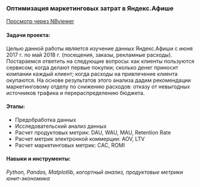 ### Оптимизация маркетинговых затрат в Яндекс.Афише
[Просмотр через NBviewer](https://nbviewer.org/github/Krashakov/projects/blob/main/yandex_afisha/yandex_afisha_metrics.ipynb#LTV)
#### Задачи проекта: 
Целью данной работы является изучение данных Яндекс.Афиши с июня 2017 г. по май 2018 г. (посещения, заказы, рекламные расходы). Постараемся ответить на следующие вопросы: 
как клиенты пользуются сервисом; когда делают первые покупки; сколько денег приносит компании каждый клиент; когда расходы на привлечение клиента окупаются.
На основе результатов этого анализа дадим рекомендации маркетинговому отделу по снижению расходов: отказу от невыгодных источников трафика и перераспределению бюджета.
#### Этапы:
- Предобработка данных
- Исследовательский анализ данных
- Расчет продуктовых метрик: DAU, WAU, MAU, Retention Rate
- Расчет метрик электронной коммерции: AOV, LTV
- Расчет маркетинговых метрик: CAC, ROMI
#### Навыки и инструменты:
*Python, Pandas, Matplotlib, когортный анализ, продуктовые метрики
юнит-экономика*
